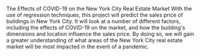 The Effects of COVID-19 on the New York City Real Estate Market
With the use of regression techniques, this project will predict the sales price of buildings in New York City. It will look at a number of different factors, including the effects of COVID-19 on the market, and how the building's dimensions and location influence the sales price. By doing so, we will gain a greater understanding of what areas of the New York City real estate market will be most impacted in the event of a pandemic.
